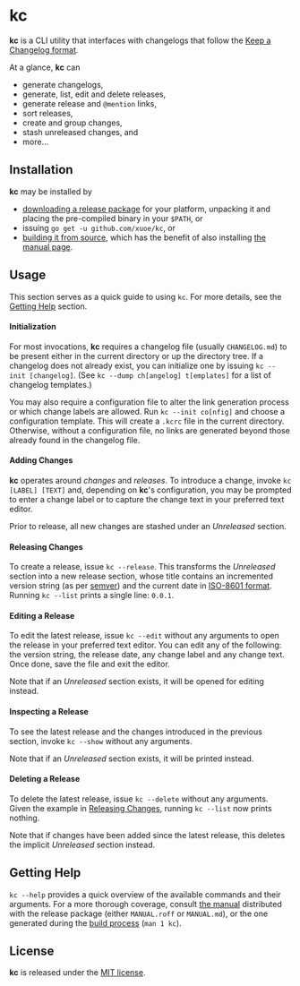 # kc

__kc__ is a CLI utility that interfaces with changelogs that follow the [Keep
a Changelog format](https://keepachangelog.com/en/1.0.0/).

At a glance, __kc__ can

* generate changelogs,
* generate, list, edit and delete releases,
* generate release and `@mention` links,
* sort releases,
* create and group changes,
* stash unreleased changes, and
* more...

## Installation

__kc__ may be installed by

- [downloading a release package](https://github.com/xuoe/kc/releases/latest)
  for your platform, unpacking it and placing the pre-compiled binary in your
  `$PATH`, or
- issuing `go get -u github.com/xuoe/kc`, or
- [building it from source](./BUILD.md), which has the benefit of also
  installing [the manual page](./MANUAL.adoc).

## Usage

This section serves as a quick guide to using `kc`. For more details, see the
[Getting Help](#getting-help) section.

#### Initialization

For most invocations, __kc__ requires a changelog file (usually `CHANGELOG.md`)
to be present either in the current directory or up the directory tree. If
a changelog does not already exist, you can initialize one by issuing `kc
--init [changelog]`. (See `kc --dump ch[angelog] t[emplates]` for a list of
changelog templates.)

You may also require a configuration file to alter the link generation process
or which change labels are allowed. Run `kc --init co[nfig]` and choose
a configuration template. This will create a `.kcrc` file in the current
directory. Otherwise, without a configuration file, no links are generated
beyond those already found in the changelog file.

#### Adding Changes

__kc__ operates around _changes_ and _releases_. To introduce a change, invoke
`kc [LABEL] [TEXT]` and, depending on __kc__'s configuration, you may be
prompted to enter a change label or to capture the change text in your
preferred text editor.

Prior to release, all new changes are stashed under an _Unreleased_ section.

#### Releasing Changes

To create a release, issue `kc --release`. This transforms the
_Unreleased_ section into a new release section, whose title contains an
incremented version string (as per [semver](https://semver.org/spec/v2.0.0))
and the current date in [ISO-8601
format](https://en.wikipedia.org/wiki/ISO_8601). Running `kc --list` prints
a single line: `0.0.1`.

#### Editing a Release

To edit the latest release, issue `kc --edit` without any arguments to open
the release in your preferred text editor. You can edit any of the following:
the version string, the release date, any change label and any change text.
Once done, save the file and exit the editor.

Note that if an _Unreleased_ section exists, it will be opened for editing
instead.

#### Inspecting a Release

To see the latest release and the changes introduced in the previous section,
invoke `kc --show` without any arguments.

Note that if an _Unreleased_ section exists, it will be printed instead.

#### Deleting a Release

To delete the latest release, issue `kc --delete` without any arguments. Given
the example in [Releasing Changes](#releasing-changes), running `kc --list` now
prints nothing.

Note that if changes have been added since the latest release, this deletes the
implicit _Unreleased_ section instead.

## Getting Help

`kc --help` provides a quick overview of the available commands and their
arguments. For a more thorough coverage, consult [the manual](./MANUAL.adoc)
distributed with the release package (either `MANUAL.roff` or `MANUAL.md`), or
the one generated during the [build process](./BUILD.md) (`man 1 kc`).

## License

__kc__ is released under the [MIT license](./LICENSE.md).
